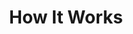 ---
title: "How It Works"
description: "Libero consequuntur doloremque amet, cum fugiat ipsam blanditiis corrupti praesentium quis."
draft: false
layout: "how-it-works"

# banner
banner:
  subtitle: "We Are Delta"
  title: "Design your project with user centered approach"
  description: "Lorem ipsum dolor sit amet, consetetur sadipscing elitr, diam nonumy eirmod tempor invidunt ut labore dolore magna"
  button:
    enable: true
    label: "Get started now"
    icon: "fas fa-arrow-right"
    link: "contact/"
  
  image: "images/banner-how-it-works.png"

# work_process
work_process:
  enable: false
  subtitle: "Work process of Delta"
  title: "The process of how Delta works"
  process_item:
  - title: "Ultimate Guide"
    image: "images/process/01.jpg"
    content: "Lorem ipsum dolor amet cosne adipis scing elit. Purus donec nunc eros ullamcorper fegiat."

  - title: "How to webinar"
    image: "images/process/02.jpg"
    content: "Lorem ipsum dolor amet cosne adipis scing elit. Purus donec nunc eros ullamcorper fegiat."
    
  - title: "workshop & FAQ"
    image: "images/process/03.jpg"
    content: "Lorem ipsum dolor amet cosne adipis scing elit. Purus donec nunc eros ullamcorper fegiat."
    
  - title: "Collaboration"
    image: "images/process/04.jpg"
    content: "Lorem ipsum dolor amet cosne adipis scing elit. Purus donec nunc eros ullamcorper fegiat."


---